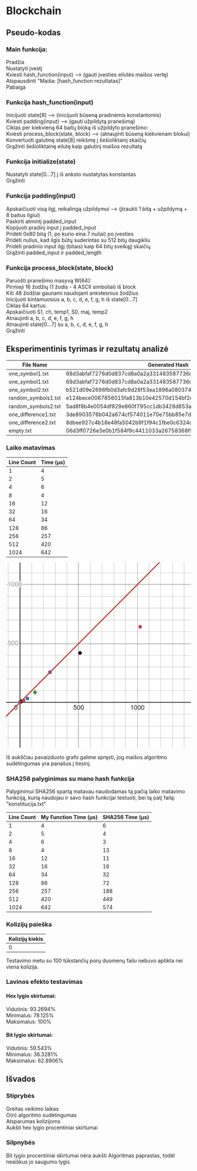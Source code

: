 # Blockchain

## Pseudo-kodas

### Main funkcija:

Pradžia<br />
Nustatyti įvestį<br />
Kviesti hash_function(input) ⟶ (gauti įvesties eilutės maišos vertę)<br />
Atspausdinti "Maiša: [hash_function rezultatas]"<br />
Pabaiga<br />

### Funkcija hash_function(input)

Inicijuoti state[8] ⟶ (inicijuoti būseną pradinėmis konstantomis)<br />
Kviesti padding(input) ⟶ (gauti užpildytą pranešimą)<br />
Ciklas per kiekvieną 64 baitų bloką iš užpildyto pranešimo:<br />
Kviesti process_block(state, block) ⟶ (atnaujinti būseną kiekvienam blokui)<br />
Konvertuoti galutinę state[8] reikšmę į šešioliktainį skaičių<br />
Grąžinti šešioliktainę eilutę kaip galutinį maišos rezultatą<br />

### Funkcija initialize(state)

Nustatyti state[0...7] į iš anksto nustatytas konstantas<br />
Grąžinti<br />

### Funkcija padding(input)

Apskaičiuoti visą ilgį, reikalingą užpildymui ⟶ (įtraukti 1 bitą + užpildymą + 8 baitus ilgiui)<br />
Paskirti atmintį padded_input<br />
Kopijuoti pradinį input į padded_input<br />
Pridėti 0x80 bitą (1, po kurio eina 7 nuliai) po įvesties<br />
Pridėti nulius, kad ilgis būtų suderintas su 512 bitų daugikliu<br />
Pridėti pradinio input ilgį (bitais) kaip 64 bitų sveikąjį skaičių<br />
Grąžinti padded_input ir padded_length<br />

### Funkcija process_block(state, block)

Paruošti pranešimo masyvą W[64]:<br />
Pirmieji 16 žodžių (1 žodis - 4 ASCII simboliai) iš block<br />
Kiti 48 žodžiai gaunami naudojant ankstesnius žodžius<br />
Inicijuoti kintamuosius a, b, c, d, e, f, g, h iš state[0...7]<br />
Ciklas 64 kartus:<br />
Apskaičiuoti S1, ch, temp1, S0, maj, temp2<br />
Atnaujinti a, b, c, d, e, f, g, h<br />
Atnaujinti state[0...7] su a, b, c, d, e, f, g, h<br />
Grąžinti<br />

## Eksperimentinis tyrimas ir rezultatų analizė

| File Name | Generated Hash |
| --- | --- |
| one_symbol1.txt | 68d3abfaf7276d0d837cd8a0a2a331483587736c9acce6d771c8e3674fa07c10 |
| one_symbol1.txt | 68d3abfaf7276d0d837cd8a0a2a331483587736c9acce6d771c8e3674fa07c10 |
| one_symbol2.txt | b521d09e2696fb0d3afc9d28f53ea1896a080374608570c1971f1558ab01e7b5 |
| random_symbols1.txt | e124bece0067856015fa813b10e42570d154bf2ecb792f27fe5603499793ca1d |
| random_symbols2.txt | 5ad8f8b4e0054df829e860f795cc1db3428d853a52306c9824502065aff7be21 |
| one_difference1.txt | 3de8903576b042a674cf574011e70e75bb85e7de15788e6e4da4e17cca0b1c0d |
| one_difference2.txt | 8dbee927c4b18e48fa5042b9f1f94c1fbe0c6324c243f7fe79505d2e7d974808 |
| empty.txt | 06d3ff0726e3e0b1f584f9c4411033a26758368f5a7e9f17006a0e5878fead43 |

### Laiko matavimas

| Line Count | Time (μs) |
| --- | --- |
| 1 | 4 |
| 2 | 5 |
| 4 | 6 |
| 8 | 4 |
| 16 | 12 |
| 32 | 16 |
| 64 | 34 |
| 128 | 86 |
| 256 | 257 |
| 512 | 420 |
| 1024 | 642 |

![Results Graph](graph.png)

Iš aukščiau pavaizduoto grafo galime spręsti, jog maišos algoritmo sudėtingumas yra panašus į tiesinį.

### SHA256 palyginimas su mano hash funkcija

Palyginimui SHA256 spartą matavau naudodamas tą pačią laiko matavimo funkciją, kurią naudojau ir savo hash funkcijai testuoti, bei tą patį failą: "konstitucija.txt"

| Line Count | My Function Time (μs) | SHA256 Time (μs) |
| --- | --- | --- |
| 1 | 4 | 6 |
| 2 | 5 | 4 |
| 4 | 6 | 3 |
| 8 | 4 | 13 |
| 16 | 12 | 11 |
| 32 | 16 | 16 |
| 64 | 34 | 32 |
| 128 | 86 | 72 |
| 256 | 257 | 188 |
| 512 | 420 | 449 |
| 1024 | 642 | 574 |

### Kolizijų paieška

| Kolizijų kiekis |
| --- |
| 0 |

Testavimo metu su 100 tūkstančių porų duomenų failu nebuvo aptikta nei viena kolizija.

### Lavinos efekto testavimas

#### Hex lygio skirtumai:

Vidutinis: 93.2694%<br />
Minimalus: 78.125%<br />
Maksimalus: 100%

#### Bit lygio skirtumai:

Vidutinis: 59.543%<br />
Minimalus: 36.3281%<br />
Maksimalus: 62.8906%

## Išvados

### Stiprybės

Greitas veikimo laikas<br />
O(n) algoritmo sudėtingumas<br />
Atsparumas kolizijoms<br />
Aukšti hex lygio procentiniai skirtumai

### Silpnybės
Bit lygio procentiniai skirtumai nėra aukšti
Algoritmas paprastas, todėl neaiškus jo saugumo lygis
